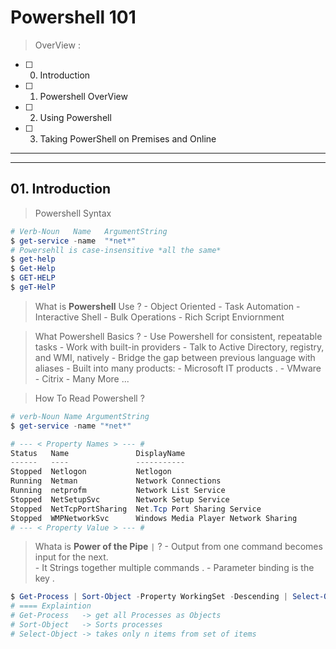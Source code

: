 # Powershell 101 

> OverView : 

- [ ] 0. Introduction 
- [ ] 1. Powershell OverView 
- [ ] 2. Using Powershell 
- [ ] 3. Taking PowerShell on Premises and Online 

--- 
---

## 01. Introduction 

> Powershell Syntax 

```ps1 
# Verb-Noun   Name   ArgumentString
$ get-service -name  "*net*" 
# Powersehll is case-insensitive *all the same*
$ get-help 
$ Get-Help 
$ GET-HELP 
$ geT-HelP
```

> What is **Powershell** Use ? 
    - Object Oriented 
    - Task Automation 
    - Interactive Shell 
    - Bulk Operations 
    - Rich Script Enviornment 

> What Powershell Basics ? 
    - Use Powershell for consistent, repeatable tasks 
    - Work with built-in providers 
    - Talk to Active Directory, registry, and WMI, natively 
    - Bridge the gap between previous language with aliases 
    - Built into many products: 
        - Microsoft IT products .
        - VMware 
        - Citrix 
        - Many More ...

> How To Read Powershell ? 

```ps1
# verb-Noun Name ArgumentString
$ get-service -name "*net*"

# --- < Property Names > --- # 
Status   Name               DisplayName
------   ----               -----------
Stopped  Netlogon           Netlogon
Running  Netman             Network Connections
Running  netprofm           Network List Service
Stopped  NetSetupSvc        Network Setup Service
Stopped  NetTcpPortSharing  Net.Tcp Port Sharing Service
Stopped  WMPNetworkSvc      Windows Media Player Network Sharing
# --- < Property Value > --- # 
```

> Whata is **Power of the Pipe** `|` ?
    - Output from one command becomes input for the next.    
    - It Strings together multiple commands .
    - Parameter binding is the key .

```ps1
$ Get-Process | Sort-Object -Property WorkingSet -Descending | Select-Object -First 5 Name, Id, CPU, WorkingSet
# ==== Explaintion
# Get-Process   -> get all Processes as Objects 
# Sort-Object   -> Sorts processes 
# Select-Object -> takes only n items from set of items  
```


